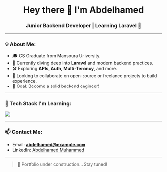 <h1 align="center">Hey there 👋 I'm Abdelhamed</h1>
<h3 align="center">Junior Backend Developer | Learning Laravel 🚀</h3>

---

### 💡 About Me:
- 🎓 CS Graduate from Mansoura University.
- 🌱 Currently diving deep into **Laravel** and modern backend practices.
- 🛠️ Exploring **APIs, Auth, Multi-Tenancy**, and more.
- 👀 Looking to collaborate on open-source or freelance projects to build experience.
- 🧠 Goal: Become a solid backend engineer!

---

### 🧰 Tech Stack I'm Learning:
<p align="left">
  <img src="https://skillicons.dev/icons?i=php,laravel,mysql,git,linux,postman" />
</p>

---

### 📫 Contact Me:
- Email: **abdelhamed@example.com**
- LinkedIn: [Abdelhamed Muhammed](https://www.linkedin.com/in/abdelhamedmuhammed19/)

---

> 🚧 Portfolio under construction... Stay tuned!
